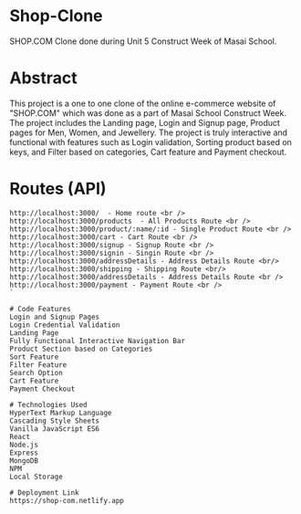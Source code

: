 # Shop-Clone
SHOP.COM Clone done during Unit 5 Construct Week of Masai School.

# Abstract
This project is a one to one clone of the online e-commerce website of "SHOP.COM" which was done as a part of Masai School Construct Week. The project includes the Landing page, Login and Signup page, Product pages for Men, Women, and Jewellery. The project is truly interactive and functional with features such as Login validation, Sorting product based on keys, and Filter based on categories, Cart feature and Payment checkout.

# Routes (API)
```
http://localhost:3000/  - Home route <br />
http://localhost:3000/products  - All Products Route <br />
http://localhost:3000/product/:name/:id - Single Product Route <br />
http://localhost:3000/cart - Cart Route <br />
http://localhost:3000/signup - Signup Route <br />
http://localhost:3000/signin - Singin Route <br />
http://localhost:3000/addressDetails - Address Details Route <br/> 
http://localhost:3000/shipping - Shipping Route <br/>
http://localhost:3000/addressDetails - Address Details Route <br /> 
http://localhost:3000/payment - Payment Route <br />
`

# Code Features
Login and Signup Pages
Login Credential Validation
Landing Page 
Fully Functional Interactive Navigation Bar
Product Section based on Categories
Sort Feature
Filter Feature
Search Option
Cart Feature
Payment Checkout

# Technologies Used
HyperText Markup Language
Cascading Style Sheets
Vanilla JavaScript ES6
React
Node.js
Express
MongoDB
NPM
Local Storage

# Deployment Link
https://shop-com.netlify.app






